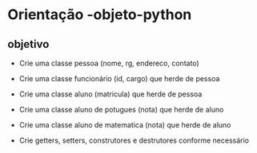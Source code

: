 # Orientação -objeto-python

## objetivo

- Crie uma classe pessoa (nome, rg, endereco, contato)
- Crie uma classe funcionário (id, cargo) que herde de pessoa
- Crie uma classe aluno (matricula) que herde de pessoa

- Crie uma classe aluno de potugues (nota) que herde de aluno

- Crie uma classe aluno de matematica (nota) que herde de aluno

- Crie getters, setters, construtores e destrutores conforme necessário
